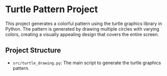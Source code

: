 # Turtle Pattern Project

This project generates a colorful pattern using the turtle graphics library in Python. The pattern is generated by drawing multiple circles with varying colors, creating a visually appealing design that covers the entire screen.

## Project Structure

- `src/turtle_drawing.py`: The main script to generate the turtle graphics pattern.
